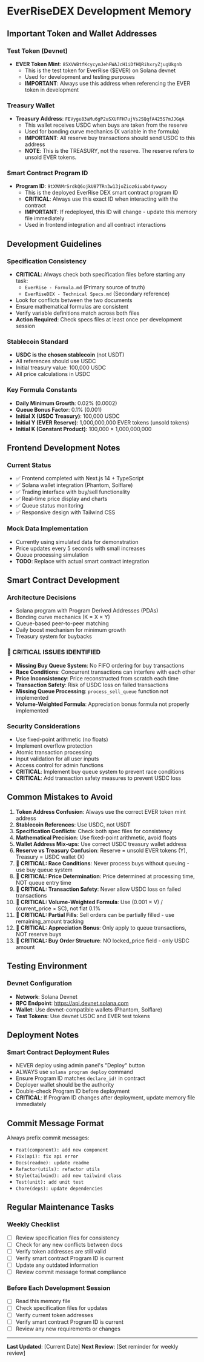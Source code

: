 # EverRiseDEX Development Memory

## Important Token and Wallet Addresses

### Test Token (Devnet)
- **EVER Token Mint**: `85XVWBtfKcycymJehFWAJcH1iDfHQRihxryZjugUkgnb`
  - This is the test token for EverRise ($EVER) on Solana devnet
  - Used for development and testing purposes
  - **IMPORTANT**: Always use this address when referencing the EVER token in development

### Treasury Wallet
- **Treasury Address**: `FEVyge83aMu6gP2uSXUFFH7ujVs2SQqfA425S7mJJGqA`
  - This wallet receives USDC when buys are taken from the reserve
  - Used for bonding curve mechanics (X variable in the formula)
  - **IMPORTANT**: All reserve buy transactions should send USDC to this address
  - **NOTE**: This is the TREASURY, not the reserve. The reserve refers to unsold EVER tokens.

### Smart Contract Program ID
- **Program ID**: `9tXMAMrSrdkQ6ojkU87TRn3w13joZioz6iuab44ywwpy`
  - This is the deployed EverRise DEX smart contract program ID
  - **CRITICAL**: Always use this exact ID when interacting with the contract
  - **IMPORTANT**: If redeployed, this ID will change - update this memory file immediately
  - Used in frontend integration and all contract interactions

## Development Guidelines

### Specification Consistency
- **CRITICAL**: Always check both specification files before starting any task:
  - `EverRise - Formula.md` (Primary source of truth)
  - `EverRiseDEX - Technical Specs.md` (Secondary reference)
- Look for conflicts between the two documents
- Ensure mathematical formulas are consistent
- Verify variable definitions match across both files
- **Action Required**: Check specs files at least once per development session

### Stablecoin Standard
- **USDC is the chosen stablecoin** (not USDT)
- All references should use USDC
- Initial treasury value: 100,000 USDC
- All price calculations in USDC

### Key Formula Constants
- **Daily Minimum Growth**: 0.02% (0.0002)
- **Queue Bonus Factor**: 0.1% (0.001)
- **Initial X (USDC Treasury)**: 100,000 USDC
- **Initial Y (EVER Reserve)**: 1,000,000,000 EVER tokens (unsold tokens)
- **Initial K (Constant Product)**: 100,000 × 1,000,000,000

## Frontend Development Notes

### Current Status
- ✅ Frontend completed with Next.js 14 + TypeScript
- ✅ Solana wallet integration (Phantom, Solflare)
- ✅ Trading interface with buy/sell functionality
- ✅ Real-time price display and charts
- ✅ Queue status monitoring
- ✅ Responsive design with Tailwind CSS

### Mock Data Implementation
- Currently using simulated data for demonstration
- Price updates every 5 seconds with small increases
- Queue processing simulation
- **TODO**: Replace with actual smart contract integration

## Smart Contract Development

### Architecture Decisions
- Solana program with Program Derived Addresses (PDAs)
- Bonding curve mechanics (K = X × Y)
- Queue-based peer-to-peer matching
- Daily boost mechanism for minimum growth
- Treasury system for buybacks

### 🚨 CRITICAL ISSUES IDENTIFIED
- **Missing Buy Queue System**: No FIFO ordering for buy transactions
- **Race Conditions**: Concurrent transactions can interfere with each other
- **Price Inconsistency**: Price reconstructed from scratch each time
- **Transaction Safety**: Risk of USDC loss on failed transactions
- **Missing Queue Processing**: `process_sell_queue` function not implemented
- **Volume-Weighted Formula**: Appreciation bonus formula not properly implemented

### Security Considerations
- Use fixed-point arithmetic (no floats)
- Implement overflow protection
- Atomic transaction processing
- Input validation for all user inputs
- Access control for admin functions
- **CRITICAL**: Implement buy queue system to prevent race conditions
- **CRITICAL**: Add transaction safety measures to prevent USDC loss

## Common Mistakes to Avoid

1. **Token Address Confusion**: Always use the correct EVER token mint address
2. **Stablecoin References**: Use USDC, not USDT
3. **Specification Conflicts**: Check both spec files for consistency
4. **Mathematical Precision**: Use fixed-point arithmetic, avoid floats
5. **Wallet Address Mix-ups**: Use correct USDC treasury wallet address
6. **Reserve vs Treasury Confusion**: Reserve = unsold EVER tokens (Y), Treasury = USDC wallet (X)
7. **🚨 CRITICAL: Race Conditions**: Never process buys without queuing - use buy queue system
8. **🚨 CRITICAL: Price Determination**: Price determined at processing time, NOT queue entry time
9. **🚨 CRITICAL: Transaction Safety**: Never allow USDC loss on failed transactions
10. **🚨 CRITICAL: Volume-Weighted Formula**: Use (0.001 × V) / (current_price × SC), not flat 0.1%
11. **🚨 CRITICAL: Partial Fills**: Sell orders can be partially filled - use remaining_amount tracking
12. **🚨 CRITICAL: Appreciation Bonus**: Only apply to queue transactions, NOT reserve buys
13. **🚨 CRITICAL: Buy Order Structure**: NO locked_price field - only USDC amount

## Testing Environment

### Devnet Configuration
- **Network**: Solana Devnet
- **RPC Endpoint**: https://api.devnet.solana.com
- **Wallet**: Use devnet-compatible wallets (Phantom, Solflare)
- **Test Tokens**: Use devnet USDC and EVER test tokens

## Deployment Notes

### Smart Contract Deployment Rules
- NEVER deploy using admin panel's "Deploy" button
- ALWAYS use `solana program deploy` command
- Ensure Program ID matches `declare_id!` in contract
- Deployer wallet should be the authority
- Double-check Program ID before deployment
- **CRITICAL**: If Program ID changes after deployment, update memory file immediately

## Commit Message Format

Always prefix commit messages:
- `Feat(component): add new component`
- `Fix(api): fix api error`
- `Docs(readme): update readme`
- `Refactor(utils): refactor utils`
- `Style(tailwind): add new tailwind class`
- `Test(unit): add unit test`
- `Chore(deps): update dependencies`

## Regular Maintenance Tasks

### Weekly Checklist
- [ ] Review specification files for consistency
- [ ] Check for any new conflicts between docs
- [ ] Verify token addresses are still valid
- [ ] Verify smart contract Program ID is current
- [ ] Update any outdated information
- [ ] Review commit message format compliance

### Before Each Development Session
- [ ] Read this memory file
- [ ] Check specification files for updates
- [ ] Verify current token addresses
- [ ] Verify smart contract Program ID is current
- [ ] Review any new requirements or changes

---

**Last Updated**: [Current Date]
**Next Review**: [Set reminder for weekly review]
